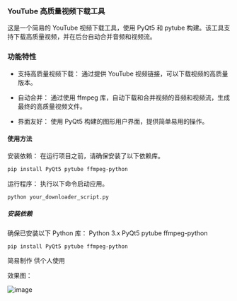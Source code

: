 ### YouTube 高质量视频下载工具

这是一个简易的 YouTube 视频下载工具，使用 PyQt5 和 pytube 构建。该工具支持下载高质量视频，并在后台自动合并音频和视频流。

### 功能特性

- 支持高质量视频下载： 通过提供 YouTube 视频链接，可以下载视频的高质量版本。
  
- 自动合并： 通过使用 ffmpeg 库，自动下载和合并视频的音频和视频流，生成最终的高质量视频文件。
  
- 界面友好： 使用 PyQt5 构建的图形用户界面，提供简单易用的操作。
  
#### 使用方法

安装依赖： 在运行项目之前，请确保安装了以下依赖库。
```bash
pip install PyQt5 pytube ffmpeg-python
```

运行程序： 执行以下命令启动应用。

```bash
python your_downloader_script.py
```

##### 安装依赖

确保已安装以下 Python 库：
Python 3.x
PyQt5
pytube
ffmpeg-python

```bash
pip install PyQt5 pytube ffmpeg-python
```

简易制作 供个人使用 

效果图：

![image](https://github.com/Keyle777/YoutubeDownload/assets/90593019/e92ccf49-c602-43bc-a757-e261e078d66b)
